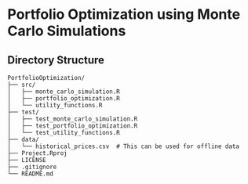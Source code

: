 # Portfolio Optimization using Monte Carlo Simulations

## Directory Structure

```
PortfolioOptimization/
├── src/
│   ├── monte_carlo_simulation.R
│   ├── portfolio_optimization.R
│   └── utility_functions.R
├── test/
│   ├── test_monte_carlo_simulation.R
│   ├── test_portfolio_optimization.R
│   └── test_utility_functions.R
├── data/
│   └── historical_prices.csv  # This can be used for offline data
├── Project.Rproj
├── LICENSE
├── .gitignore
└── README.md
```
